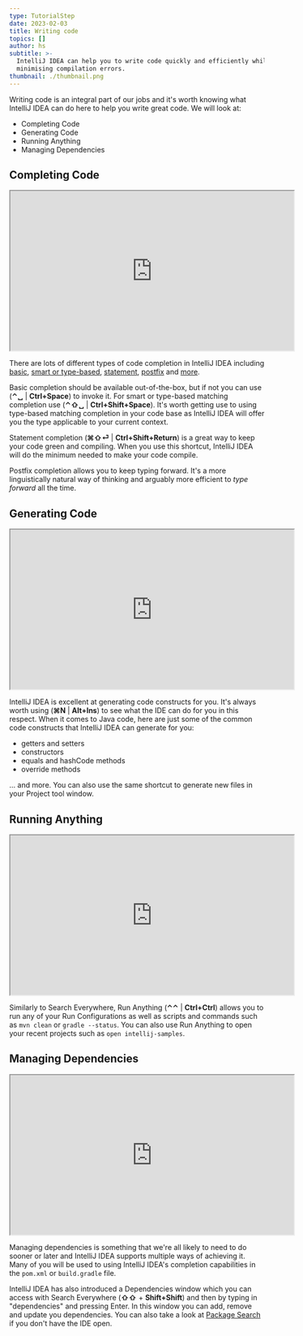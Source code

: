 ```yaml
---
type: TutorialStep
date: 2023-02-03
title: Writing code
topics: []
author: hs
subtitle: >-
  IntelliJ IDEA can help you to write code quickly and efficiently while
  minimising compilation errors.
thumbnail: ./thumbnail.png
---
```


Writing code is an integral part of our jobs and it's worth knowing what IntelliJ IDEA can do here to help you write great code. We will look at:
- Completing Code
- Generating Code
- Running Anything
- Managing Dependencies

## Completing Code

<iframe width="560" height="315" src="https://www.youtube.com/embed/K51K5Jc_MGc" >
</iframe>

There are lots of different types of code completion in IntelliJ IDEA including [basic](https://www.jetbrains.com/help/idea/auto-completing-code.html#basic_completion), [smart or type-based](https://www.jetbrains.com/help/idea/auto-completing-code.html#smart_type_matching_completion), [statement](https://www.jetbrains.com/help/idea/auto-completing-code.html#statements_completion), [postfix](https://www.jetbrains.com/help/idea/auto-completing-code.html#postfix_completion) and [more](https://www.jetbrains.com/help/idea/auto-completing-code.html).

Basic completion should be available out-of-the-box, but if not you can use (**⌃␣** | **Ctrl+Space**) to invoke it. For smart or type-based matching completion use (**⌃⇧␣** | **Ctrl+Shift+Space**). It's worth getting use to using type-based matching completion in your code base as IntelliJ IDEA will offer you the type applicable to your current context.

Statement completion (**⌘⇧⏎** | **Ctrl+Shift+Return**) is a great way to keep your code green and compiling. When you use this shortcut, IntelliJ IDEA will do the minimum needed to make your code compile. 

Postfix completion allows you to keep typing forward. It's a more linguistically natural way of thinking and arguably more efficient to _type forward_ all the time.

## Generating Code

<iframe width="560" height="315" src="https://www.youtube.com/embed/4jAXV67MRyA" >
</iframe>

IntelliJ IDEA is excellent at generating code constructs for you. It's always worth using (**⌘N** | **Alt+Ins**) to see what the IDE can do for you in this respect. When it comes to Java code, here are just some of the common code constructs that IntelliJ IDEA can generate for you:

- getters and setters
- constructors
- equals and hashCode methods
- override methods

... and more. You can also use the same shortcut to generate new files in your Project tool window. 

## Running Anything

<iframe width="560" height="315" src="https://www.youtube.com/embed/VFV-iaJCI1c" >
</iframe>

Similarly to Search Everywhere, Run Anything (**⌃⌃** | **Ctrl+Ctrl**) allows you to run any of your Run Configurations as well as scripts and commands such as `mvn clean` or `gradle --status`. You can also use Run Anything to open your recent projects such as `open intellij-samples`.

## Managing Dependencies

<iframe width="560" height="315" src="https://www.youtube.com/embed/4-TO8pNIuks" >
</iframe>

Managing dependencies is something that we're all likely to need to do sooner or later and IntelliJ IDEA supports multiple ways of achieving it. Many of you will be used to using IntelliJ IDEA's completion capabilities in the `pom.xml` or `build.gradle` file. 

IntelliJ IDEA has also introduced a Dependencies window which you can access with Search Everywhere (**⇧⇧** + **Shift+Shift**) and then by typing in "dependencies" and pressing Enter. In this window you can add, remove and update you dependencies. You can also take a look at [Package Search](https://package-search.jetbrains.com/) if you don't have the IDE open.
